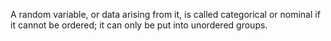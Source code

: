 A random variable, or data arising from it, is called categorical or
nominal if it cannot be ordered; it can only be put into unordered
groups.

